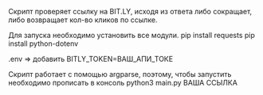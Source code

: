 Скрипт проверяет ссылку на BIT.LY, исходя из ответа либо сокращает, либо возвращает кол-во кликов по ссылке.

Для запуска необходимо установить все модули.
pip install requests
pip install python-dotenv

.env => добавить BITLY_TOKEN=ВАШ_АПИ_ТОКЕ

Скрипт работает с помощью argparse, поэтому, чтобы запустить необходимо прописать в консоль
python3 main.py ВАША ССЫЛКА
